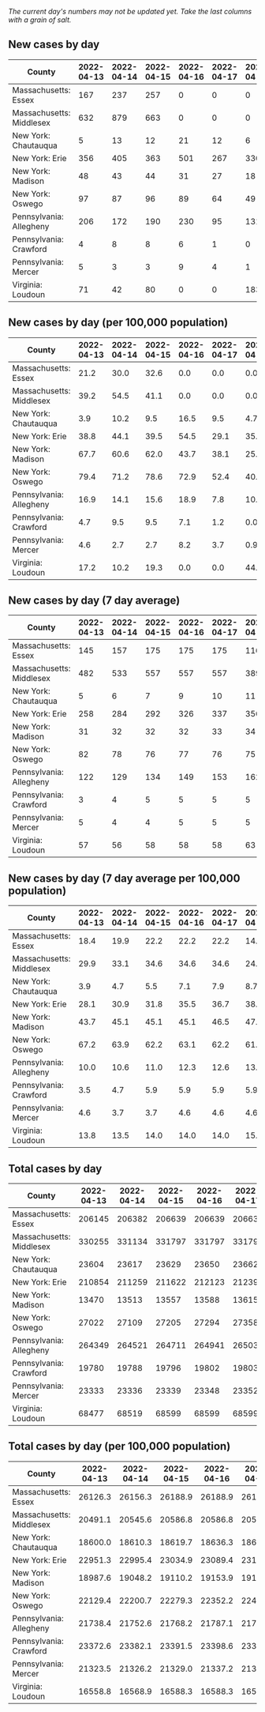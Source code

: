 _The current day's numbers may not be updated yet. Take the last columns with a grain of salt._
## New cases by day

| County | 2022-04-13 | 2022-04-14 | 2022-04-15 | 2022-04-16 | 2022-04-17 | 2022-04-18 | 2022-04-19 |
| --- | --- | --- | --- | --- | --- | --- | --- |
| Massachusetts: Essex | 167 | 237 | 257 | 0 | 0 | 0 | 680 |
| Massachusetts: Middlesex | 632 | 879 | 663 | 0 | 0 | 0 | 1984 |
| New York: Chautauqua | 5 | 13 | 12 | 21 | 12 | 6 | 14 |
| New York: Erie | 356 | 405 | 363 | 501 | 267 | 330 | 323 |
| New York: Madison | 48 | 43 | 44 | 31 | 27 | 18 | 14 |
| New York: Oswego | 97 | 87 | 96 | 89 | 64 | 49 | 40 |
| Pennsylvania: Allegheny | 206 | 172 | 190 | 230 | 95 | 131 | 135 |
| Pennsylvania: Crawford | 4 | 8 | 8 | 6 | 1 | 0 | 2 |
| Pennsylvania: Mercer | 5 | 3 | 3 | 9 | 4 | 1 | 8 |
| Virginia: Loudoun | 71 | 42 | 80 | 0 | 0 | 183 | 59 |

## New cases by day (per 100,000 population)

| County | 2022-04-13 | 2022-04-14 | 2022-04-15 | 2022-04-16 | 2022-04-17 | 2022-04-18 | 2022-04-19 |
| --- | --- | --- | --- | --- | --- | --- | --- |
| Massachusetts: Essex | 21.2 | 30.0 | 32.6 | 0.0 | 0.0 | 0.0 | 86.2 |
| Massachusetts: Middlesex | 39.2 | 54.5 | 41.1 | 0.0 | 0.0 | 0.0 | 123.1 |
| New York: Chautauqua | 3.9 | 10.2 | 9.5 | 16.5 | 9.5 | 4.7 | 11.0 |
| New York: Erie | 38.8 | 44.1 | 39.5 | 54.5 | 29.1 | 35.9 | 35.2 |
| New York: Madison | 67.7 | 60.6 | 62.0 | 43.7 | 38.1 | 25.4 | 19.7 |
| New York: Oswego | 79.4 | 71.2 | 78.6 | 72.9 | 52.4 | 40.1 | 32.8 |
| Pennsylvania: Allegheny | 16.9 | 14.1 | 15.6 | 18.9 | 7.8 | 10.8 | 11.1 |
| Pennsylvania: Crawford | 4.7 | 9.5 | 9.5 | 7.1 | 1.2 | 0.0 | 2.4 |
| Pennsylvania: Mercer | 4.6 | 2.7 | 2.7 | 8.2 | 3.7 | 0.9 | 7.3 |
| Virginia: Loudoun | 17.2 | 10.2 | 19.3 | 0.0 | 0.0 | 44.3 | 14.3 |

## New cases by day (7 day average)

| County | 2022-04-13 | 2022-04-14 | 2022-04-15 | 2022-04-16 | 2022-04-17 | 2022-04-18 | 2022-04-19 |
| --- | --- | --- | --- | --- | --- | --- | --- |
| Massachusetts: Essex | 145 | 157 | 175 | 175 | 175 | 116 | 192 |
| Massachusetts: Middlesex | 482 | 533 | 557 | 557 | 557 | 389 | 594 |
| New York: Chautauqua | 5 | 6 | 7 | 9 | 10 | 11 | 12 |
| New York: Erie | 258 | 284 | 292 | 326 | 337 | 356 | 364 |
| New York: Madison | 31 | 32 | 32 | 32 | 33 | 34 | 32 |
| New York: Oswego | 82 | 78 | 76 | 77 | 76 | 75 | 75 |
| Pennsylvania: Allegheny | 122 | 129 | 134 | 149 | 153 | 162 | 166 |
| Pennsylvania: Crawford | 3 | 4 | 5 | 5 | 5 | 5 | 4 |
| Pennsylvania: Mercer | 5 | 4 | 4 | 5 | 5 | 5 | 5 |
| Virginia: Loudoun | 57 | 56 | 58 | 58 | 58 | 63 | 62 |

## New cases by day (7 day average per 100,000 population)

| County | 2022-04-13 | 2022-04-14 | 2022-04-15 | 2022-04-16 | 2022-04-17 | 2022-04-18 | 2022-04-19 |
| --- | --- | --- | --- | --- | --- | --- | --- |
| Massachusetts: Essex | 18.4 | 19.9 | 22.2 | 22.2 | 22.2 | 14.7 | 24.3 |
| Massachusetts: Middlesex | 29.9 | 33.1 | 34.6 | 34.6 | 34.6 | 24.1 | 36.9 |
| New York: Chautauqua | 3.9 | 4.7 | 5.5 | 7.1 | 7.9 | 8.7 | 9.5 |
| New York: Erie | 28.1 | 30.9 | 31.8 | 35.5 | 36.7 | 38.8 | 39.6 |
| New York: Madison | 43.7 | 45.1 | 45.1 | 45.1 | 46.5 | 47.9 | 45.1 |
| New York: Oswego | 67.2 | 63.9 | 62.2 | 63.1 | 62.2 | 61.4 | 61.4 |
| Pennsylvania: Allegheny | 10.0 | 10.6 | 11.0 | 12.3 | 12.6 | 13.3 | 13.7 |
| Pennsylvania: Crawford | 3.5 | 4.7 | 5.9 | 5.9 | 5.9 | 5.9 | 4.7 |
| Pennsylvania: Mercer | 4.6 | 3.7 | 3.7 | 4.6 | 4.6 | 4.6 | 4.6 |
| Virginia: Loudoun | 13.8 | 13.5 | 14.0 | 14.0 | 14.0 | 15.2 | 15.0 |

## Total cases by day

| County | 2022-04-13 | 2022-04-14 | 2022-04-15 | 2022-04-16 | 2022-04-17 | 2022-04-18 | 2022-04-19 |
| --- | --- | --- | --- | --- | --- | --- | --- |
| Massachusetts: Essex | 206145 | 206382 | 206639 | 206639 | 206639 | 206639 | 207319 |
| Massachusetts: Middlesex | 330255 | 331134 | 331797 | 331797 | 331797 | 331797 | 333781 |
| New York: Chautauqua | 23604 | 23617 | 23629 | 23650 | 23662 | 23668 | 23682 |
| New York: Erie | 210854 | 211259 | 211622 | 212123 | 212390 | 212720 | 213043 |
| New York: Madison | 13470 | 13513 | 13557 | 13588 | 13615 | 13633 | 13647 |
| New York: Oswego | 27022 | 27109 | 27205 | 27294 | 27358 | 27407 | 27447 |
| Pennsylvania: Allegheny | 264349 | 264521 | 264711 | 264941 | 265036 | 265167 | 265302 |
| Pennsylvania: Crawford | 19780 | 19788 | 19796 | 19802 | 19803 | 19803 | 19805 |
| Pennsylvania: Mercer | 23333 | 23336 | 23339 | 23348 | 23352 | 23353 | 23361 |
| Virginia: Loudoun | 68477 | 68519 | 68599 | 68599 | 68599 | 68782 | 68841 |

## Total cases by day (per 100,000 population)

| County | 2022-04-13 | 2022-04-14 | 2022-04-15 | 2022-04-16 | 2022-04-17 | 2022-04-18 | 2022-04-19 |
| --- | --- | --- | --- | --- | --- | --- | --- |
| Massachusetts: Essex | 26126.3 | 26156.3 | 26188.9 | 26188.9 | 26188.9 | 26188.9 | 26275.0 |
| Massachusetts: Middlesex | 20491.1 | 20545.6 | 20586.8 | 20586.8 | 20586.8 | 20586.8 | 20709.9 |
| New York: Chautauqua | 18600.0 | 18610.3 | 18619.7 | 18636.3 | 18645.7 | 18650.5 | 18661.5 |
| New York: Erie | 22951.3 | 22995.4 | 23034.9 | 23089.4 | 23118.5 | 23154.4 | 23189.6 |
| New York: Madison | 18987.6 | 19048.2 | 19110.2 | 19153.9 | 19192.0 | 19217.4 | 19237.1 |
| New York: Oswego | 22129.4 | 22200.7 | 22279.3 | 22352.2 | 22404.6 | 22444.7 | 22477.5 |
| Pennsylvania: Allegheny | 21738.4 | 21752.6 | 21768.2 | 21787.1 | 21794.9 | 21805.7 | 21816.8 |
| Pennsylvania: Crawford | 23372.6 | 23382.1 | 23391.5 | 23398.6 | 23399.8 | 23399.8 | 23402.1 |
| Pennsylvania: Mercer | 21323.5 | 21326.2 | 21329.0 | 21337.2 | 21340.8 | 21341.8 | 21349.1 |
| Virginia: Loudoun | 16558.8 | 16568.9 | 16588.3 | 16588.3 | 16588.3 | 16632.5 | 16646.8 |
